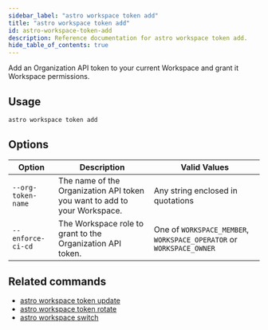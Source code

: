 ```yaml
---
sidebar_label: "astro workspace token add"
title: "astro workspace token add"
id: astro-workspace-token-add
description: Reference documentation for astro workspace token add.
hide_table_of_contents: true
---
```


Add an Organization API token to your current Workspace and grant it Workspace permissions.

## Usage

```bash
astro workspace token add
```

## Options

| Option            | Description                                                                                                                             | Valid Values  |
| ----------------- | --------------------------------------------------------------------------------------------------------------------------------------- | ------------- |
| `--org-token-name`   | The name of the Organization API token you want to add to your Workspace.                                                                                                      | Any string enclosed in quotations    |
| `--enforce-ci-cd` | The Workspace role to grant to the Organization API token. | One of `WORKSPACE_MEMBER`, `WORKSPACE_OPERATOR` or `WORKSPACE_OWNER` |

## Related commands

- [astro workspace token update](cli/astro-workspace-token-update.md)
- [astro workspace token rotate](cli/astro-workspace-token-rotate.md)
- [astro workspace switch](cli/astro-workspace-switch.md)
